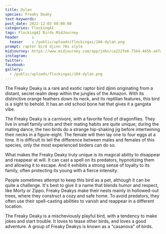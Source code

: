 ```yaml
---
title: Dylan
species: Freaky Deaky
text-keywords: 
post_date: 2022-12-03 00:00:00
categories: FlockingAI
tags: FlockingAI Birds MidJourney 
header      :
  teaser    : /public/uploads/flockingai/104-dylan.png
prompt: raptor bird djinn 70s style
midjourney: https://www.midjourney.com/app/jobs/ca222fe6-75b4-445b-a47a-69a290d40a4c
instagram: 
twitter: 
facebook: 
gallery: 
  - /public/uploads/flockingai/104-dylan.png
---
```


The Freaky Deaky is a rare and exotic raptor bird djinn originating from a distant, secret realm deep within the jungles of the Amazon. With its distinctive orange feathers down its neck, and its reptilian features, this bird is a sight to behold. It has an old school bone hat that gives it a gangsta vibe.

The Freaky Deaky is a carnivore, with a favorite food of dragonflies. They live in small family units and their mating habits are quite unique; during the mating dance, the two birds do a strange hip-shaking jig before intertwining their necks in a figure-eight. The female will then lay one to four eggs at a time. It is difficult to tell the difference between males and females of this species, only the most experienced birders can do so.

What makes the Freaky Deaky truly unique is its magical ability to disappear and reappear at will. It can cast a spell on its predators, hypnotizing them and allowing it to escape. And it exhibits a strong sense of loyalty to its family, often protecting its young with a fierce intensity.

People sometimes attempt to keep this bird as a pet, although it can be quite a challenge. It's best to give it a name that blends humor and respect, like Morty or Zippo. Freaky Deakys make their nests mainly in hollowed-out trees, where they construct a cozy and safe home. To avoid predators, they often use their spell-casting abilities to vanish and reappear in a different location.

The Freaky Deaky is a mischeviously playful bird, with a tendency to make jokes and start trouble. It loves to tease other birds, and loves a good adventure.  A group of Freaky Deakys is known as a "casanova" of birds.
